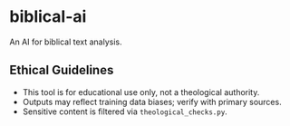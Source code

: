 # biblical-ai
An AI for biblical text analysis.

## Ethical Guidelines
- This tool is for educational use only, not a theological authority.
- Outputs may reflect training data biases; verify with primary sources.
- Sensitive content is filtered via `theological_checks.py`.